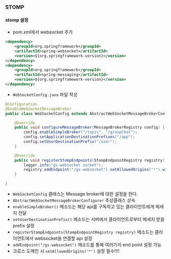 ### STOMP
#### stomp 설정
* pom.xml에서 websocket 추가
```xml
<dependency>
	<groupId>org.springframework</groupId>
	<artifactId>spring-websocket</artifactId>
	<version>${org.springframework-version}</version>
</dependency>
<dependency>
	<groupId>org.springframework</groupId>
	<artifactId>spring-messaging</artifactId>
	<version>${org.springframework-version}</version>
</dependency>
```
* `WebSocketConfig.java` 파일 작성
```java
@Configuration
@EnableWebSocketMessageBroker
public class WebSocketConfig extends AbstractWebSocketMessageBrokerConfigurer {

	@Override
	public void configureMessageBroker(MessageBrokerRegistry config) {
		config.enableSimpleBroker("/topic", "/groupChat");
		config.setApplicationDestinationPrefixes("/app");
		config.setUserDestinationPrefix("/user");
	}

	@Override
	public void registerStompEndpoints(StompEndpointRegistry registry) {
		logger.info("gs-websocket socket");
		registry.addEndpoint("/gs-websocket").setAllowedOrigins("*").withSockJS();
	}

}
```    
* `WebSocketConfig` 클래스는 Message broker에 대한 설정을 한다.
* `AbstractWebSocketMessageBrokerConfigurer` 추상클래스 상속
* `enableSimpleBroker()` 메소드는 해당 api를 구독하고 있는 클라이언트에게 메세지 전달
* `setUserDestinationPrefix()` 메소드는 서버에서 클라이언트로부터 메세지 받을 prefix 설정
* `registerStompEndpoints(StompEndpointRegistry registry)` 메소드는 클라이언트에서 websocket을 연결할 api 설정
* `addEndpoint("/gs-websocket")` 메소드를 통해 여러가지 end point 설정 가능
* 크로스 도메인 시 `setAllowedOrigins('*')` 설정 필수!!!!

